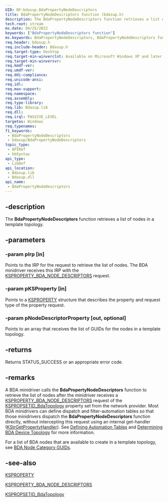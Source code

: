 ```yaml
---
UID: NF:bdasup.BdaPropertyNodeDescriptors
title: BdaPropertyNodeDescriptors function (bdasup.h)
description: The BdaPropertyNodeDescriptors function retrieves a list of nodes in a template topology.
tech.root: stream
ms.date: 04/25/2022
keywords: ["BdaPropertyNodeDescriptors function"]
ms.keywords: BdaPropertyNodeDescriptors, BdaPropertyNodeDescriptors function [Streaming Media Devices], bdaref_67976a51-5f21-4369-be96-ab6a2b758e85.xml, bdasup/BdaPropertyNodeDescriptors, stream.bdapropertynodedescriptors
req.header: bdasup.h
req.include-header: Bdasup.h
req.target-type: Desktop
req.target-min-winverclnt: Available on Microsoft Windows XP and later operating systems. This routine is available on the Windows 2000 platform only if Microsoft DirectX 9.0 and later is installed on that platform.
req.target-min-winversvr: 
req.kmdf-ver: 
req.umdf-ver: 
req.ddi-compliance: 
req.unicode-ansi: 
req.idl: 
req.max-support: 
req.namespace: 
req.assembly: 
req.type-library: 
req.lib: Bdasup.lib
req.dll: 
req.irql: PASSIVE_LEVEL
targetos: Windows
req.typenames: 
f1_keywords:
 - BdaPropertyNodeDescriptors
 - bdasup/BdaPropertyNodeDescriptors
topic_type:
 - APIRef
 - kbSyntax
api_type:
 - LibDef
api_location:
 - Bdasup.lib
 - Bdasup.dll
api_name:
 - BdaPropertyNodeDescriptors
---
```


## -description

The **BdaPropertyNodeDescriptors** function retrieves a list of nodes in a template topology.

## -parameters

### -param pIrp [in]

Points to the IRP for the request to retrieve the list of nodes. The BDA minidriver receives this IRP with the [KSPROPERTY_BDA_NODE_DESCRIPTORS](/windows-hardware/drivers/stream/ksproperty-bda-node-descriptors) request.

### -param pKSProperty [in]

Points to a [KSPROPERTY](/windows-hardware/drivers/stream/ksproperty-structure) structure that describes the property and request type of the property request.

### -param pNodeDescriptorProperty [out, optional]

Points to an array that receives the list of GUIDs for the nodes in a template topology.

## -returns

Returns STATUS_SUCCESS or an appropriate error code.

## -remarks

A BDA minidriver calls the **BdaPropertyNodeDescriptors** function to retrieve the list of nodes after the minidriver receives a [KSPROPERTY_BDA_NODE_DESCRIPTORS](/windows-hardware/drivers/stream/ksproperty-bda-node-descriptors) request of the [KSPROPSETID_BdaTopology](/windows-hardware/drivers/stream/kspropsetid-bdatopology) property set from the network provider. Most BDA minidrivers can define dispatch and filter-automation tables so that those minidrivers dispatch the **BdaPropertyNodeDescriptors** function directly, without intercepting this request using an internal get-handler ([KStrGetPropertyHandler](/previous-versions/ff567177(v=vs.85))). See [Defining Automation Tables](/windows-hardware/drivers/stream/defining-automation-tables) and [Determining BDA Device Topology](/windows-hardware/drivers/stream/determining-bda-device-topology) for more information.

For a list of BDA nodes that are available to create in a template topology, see [BDA Node Category GUIDs](/windows-hardware/drivers/stream/bda-node-category-guids).

## -see-also

[KSPROPERTY](/windows-hardware/drivers/stream/ksproperty-structure)

[KSPROPERTY_BDA_NODE_DESCRIPTORS](/windows-hardware/drivers/stream/ksproperty-bda-node-descriptors)

[KSPROPSETID_BdaTopology](/windows-hardware/drivers/stream/kspropsetid-bdatopology)

